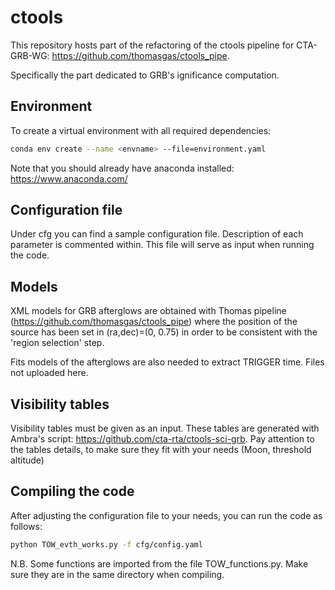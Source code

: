 # ctools
This repository hosts part of the refactoring of the ctools pipeline for CTA-GRB-WG:
https://github.com/thomasgas/ctools_pipe.

Specifically the part dedicated to GRB's ignificance computation. 

## Environment
To create a virtual environment with all required dependencies:

```bash
conda env create --name <envname> --file=environment.yaml
```
Note that you should already have anaconda installed: https://www.anaconda.com/
## Configuration file

Under cfg you can find a sample configuration file. Description of each parameter is commented within. This file will serve as input when running the code.

## Models

XML models for GRB afterglows are obtained with Thomas pipeline (https://github.com/thomasgas/ctools_pipe) where the position of the source has been set in (ra,dec)=(0, 0.75) in order to be consistent with the 'region selection' step. 

Fits models of the afterglows are also needed to extract TRIGGER time. Files not uploaded here. 

## Visibility tables

Visibility tables must be given as an input. These tables are generated with Ambra's script: https://github.com/cta-rta/ctools-sci-grb. Pay attention to the tables details, to make sure they fit with your needs (Moon, threshold altitude)

## Compiling the code

After adjusting the configuration file to your needs, you can run the code as follows:

```bash
python TOW_evth_works.py -f cfg/config.yaml
```
N.B. Some functions are imported from the file TOW_functions.py. Make sure they are in the same directory when compiling.



